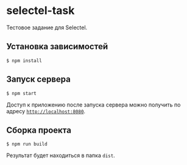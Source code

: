# selectel-task

Тестовое задание для Selectel.

## Установка зависимостей

```
$ npm install
```

## Запуск сервера

```
$ npm start
```

Доступ к приложению после запуска сервера можно получить по адресу [`http://localhost:8080`](http://localhost:8080).

## Сборка проекта

```
$ npm run build
```

Результат будет находиться в папка `dist`.
